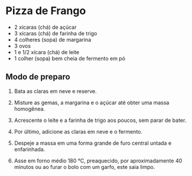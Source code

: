 # Pizza de Frango

 - 2 xícaras (chá) de açúcar
 - 3 xícaras (chá) de farinha de trigo
 - 4 colheres (sopa) de margarina
 - 3 ovos
 - 1 e 1/2 xícara (chá) de leite
 - 1 colher (sopa) bem cheia de fermento em pó

## Modo de preparo

 1. Bata as claras em neve e reserve.

 2. Misture as gemas, a margarina e o açúcar até obter uma massa homogênea.

 3. Acrescente o leite e a farinha de trigo aos poucos, sem parar de bater.

 4. Por último, adicione as claras em neve e o fermento.

 5. Despeje a massa em uma forma grande de furo central untada e enfarinhada.

 6. Asse em forno médio 180 °C, preaquecido, por aproximadamente 40 minutos ou ao furar o bolo com um garfo, este saia limpo.